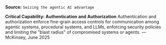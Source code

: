 **Source:** `Seizing the agentic AI advantage`

**Critical Capability: Authentication and Authorization**
Authentication and authorization enforce fine-grain access controls for communication among agentic systems, procedural systems, and LLMs, enforcing security policies and limiting the "blast radius" of compromised systems or agents. — McKinsey, June 2025

